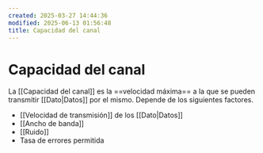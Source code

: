 ```yaml
---
created: 2025-03-27 14:44:36
modified: 2025-06-13 01:56:48
title: Capacidad del canal
---
```


# Capacidad del canal

La [[Capacidad del canal]] es la ==velocidad máxima== a la que se pueden transmitir [[Dato|Datos]] por el mismo. Depende de los siguientes factores.

- [[Velocidad de transmisión]] de los [[Dato|Datos]]
- [[Ancho de banda]]
- [[Ruido]]
- Tasa de errores permitida

